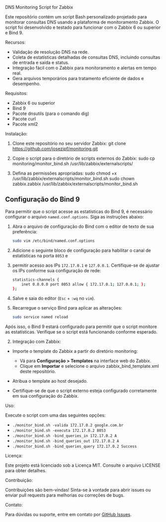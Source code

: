 DNS Monitoring Script for Zabbix

Este repositório contém um script Bash personalizado projetado para monitorar consultas DNS usando a plataforma de monitoramento Zabbix. 
O script foi desenvolvido e testado para funcionar com o Zabbix 6 ou superior e Bind 9.

Recursos:

- Validação de resolução DNS na rede.
- Coleta de estatísticas detalhadas de consultas DNS, incluindo consultas de entrada e saída e status.
- Integração fácil com o Zabbix para monitoramento e alertas em tempo real.
- Gera arquivos temporários para tratamento eficiente de dados e desempenho.

Requisitos:

- Zabbix 6 ou superior
- Bind 9
- Pacote dnsutils (para o comando dig)
- Pacote curl
- Pacote xml2

Instalação:

1. Clone este repositório no seu servidor Zabbix:
   git clone https://github.com/josezipf/monitoring.git

2. Copie o script para o diretório de scripts externos do Zabbix:
   sudo cp monitoring/monitor_bind.sh /usr/lib/zabbix/externalscripts/

3. Defina as permissões apropriadas:
   sudo chmod +x /usr/lib/zabbix/externalscripts/monitor_bind.sh
   sudo chown zabbix.zabbix /usr/lib/zabbix/externalscripts/monitor_bind.sh

## Configuração do Bind 9

Para permitir que o script acesse as estatísticas do Bind 9, é necessário configurar o arquivo `named.conf.options`. Siga as instruções abaixo:

1. Abra o arquivo de configuração do Bind com o editor de texto de sua preferência:

    ```bash
    sudo vim /etc/bind/named.conf.options
    ```

2. Adicione o seguinte bloco de configuração para habilitar o canal de estatísticas na porta `8053` e
3. permitir acesso aos IPs `172.17.0.1` e `127.0.0.1`. Certifique-se de ajustar os IPs conforme sua configuração de rede:

    ```bash
    statistics-channels {
        inet 0.0.0.0 port 8053 allow { 172.17.0.1; 127.0.0.1; };
    };
    ```

4. Salve e saia do editor (`Esc` + `:wq` no `vim`).

5. Recarregue o serviço Bind para aplicar as alterações:

    ```bash
    sudo service named reload
    ```

Após isso, o Bind 9 estará configurado para permitir que o script monitore as estatísticas. Verifique se o script está funcionando conforme esperado.


2. Integração com Zabbix:

- Importe o template do Zabbix a partir do diretório monitoring:
  - Vá para **Configuração > Templates** na interface web do Zabbix.
  - Clique em **Importar** e selecione o arquivo zabbix_bind_template.xml deste repositório.

- Atribua o template ao host desejado.

- Certifique-se de que o script externo esteja configurado corretamente em sua configuração do Zabbix.

Uso:

Execute o script com uma das seguintes opções:

- `./monitor_bind.sh -valida 172.17.0.2 google.com.br`
- `./monitor_bind.sh -executa 172.17.0.2 8053`
- `./monitor_bind.sh -bind_queries_in 172.17.0.2 A`
- `./monitor_bind.sh -bind_queries_out 172.17.0.2 A`
- `./monitor_bind.sh -bind_queries_query 172.17.0.2 Success`


Licença:

Este projeto está licenciado sob a Licença MIT. Consulte o arquivo LICENSE para obter detalhes.

Contribuição:

Contribuições são bem-vindas! Sinta-se à vontade para abrir issues ou enviar pull requests para melhorias ou correções de bugs.

Contato:

Para dúvidas ou suporte, entre em contato por [GitHub Issues](https://github.com/josezipf/monitoring/issues).

